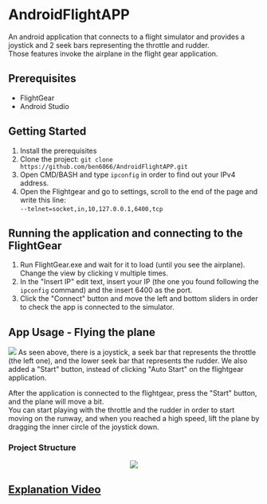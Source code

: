 # AndroidFlightAPP
An android application that connects to a flight simulator and provides a joystick and 2 seek bars representing the throttle and rudder.</br>
Those features invoke the airplane in the flight gear application.</br>

## Prerequisites
* FlightGear
* Android Studio

## Getting Started
1. Install the prerequisites
2. Clone the project: ```git clone https://github.com/ben6066/AndroidFlightAPP.git```
3. Open CMD/BASH and type ```ipconfig``` in order to find out your IPv4 address.
4. Open the Flightgear and go to settings, scroll to the end of the page and write this line:</br>
```--telnet=socket,in,10,127.0.0.1,6400,tcp```

## Running the application and connecting to the FlightGear
1. Run FlightGear.exe and wait for it to load (until you see the airplane). Change the view by clicking ```V``` multiple times.
2. In the "Insert IP" edit text, insert your IP (the one you found following the ```ipconfig``` command) and the insert 6400 as the port.
3. Click the "Connect" button and move the left and bottom sliders in order to check the app is connected to the simulator.

## App Usage - Flying the plane
<img src = "https://user-images.githubusercontent.com/58342591/122798489-54544380-d2c9-11eb-8534-4f44c4f084cf.png">
As seen above, there is a joystick, a seek bar that represents the throttle (the left one), and the lower seek bar that represents the rudder.
 We also added a "Start" button, instead of clicking "Auto Start" on the flightgear application.

After the application is connected to the flightgear, press the "Start" button, and the plane will move a bit.</br>
You can start playing with the throttle and the rudder in order to start moving on the runway, and when you reached a high speed, lift the plane by dragging the inner circle of the joystick down.

### Project Structure
<p align="center">
<img src = "https://user-images.githubusercontent.com/56928005/122941006-a656a100-d37d-11eb-8160-6a328a1c4d27.PNG">
</p>

## [Explanation Video](https://www.youtube.com/watch?v=lTd08uuWFZ8)
